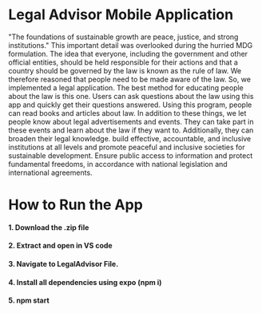# Legal Advisor Mobile Application
 
 <p>"The foundations of sustainable growth are peace, justice, and strong institutions." This important detail was overlooked during the hurried MDG formulation. The idea that everyone, including the government and other official entities, should be held responsible for their actions and that a country should be governed by the law is known as the rule of law. We therefore reasoned that people need to be made aware of the law. So, we implemented a legal application. The best method for educating people about the law is this one. Users can ask questions about the law using this app and quickly get their questions answered. Using this program, people can read books and articles about law. In addition to these things, we let people know about legal advertisements and events. They can take part in these events and learn about the law if they want to. Additionally, they can broaden their legal knowledge. build effective, accountable, and inclusive institutions at all levels and promote peaceful and inclusive societies for sustainable development. Ensure public access to information and protect fundamental freedoms, in accordance with national legislation and international agreements.<p>
<h1>
How to Run the App
<h4> 1. Download the .zip file
<h4> 2. Extract and open in VS code
<h4> 3. Navigate to LegalAdvisor File.
<h4> 4. Install all dependencies using expo (npm i)
<h4> 5. npm start 
